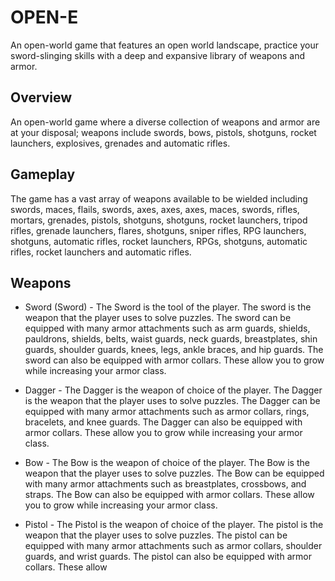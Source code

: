 # OPEN-E

An open-world game that features an open world landscape, practice your sword-slinging skills with a deep and expansive library of weapons and armor.

## Overview

An open-world game where a diverse collection of weapons and armor are at your disposal; weapons include swords, bows, pistols, shotguns, rocket launchers, explosives, grenades and automatic rifles.

## Gameplay

The game has a vast array of weapons available to be wielded including swords, maces, flails, swords, axes, axes, axes, maces, swords, rifles, mortars, grenades, pistols, shotguns, shotguns, rocket launchers, tripod rifles, grenade launchers, flares, shotguns, sniper rifles, RPG launchers, shotguns, automatic rifles, rocket launchers, RPGs, shotguns, automatic rifles, rocket launchers and automatic rifles.

## Weapons

*   Sword (Sword) - The Sword is the tool of the player. The sword is the weapon that the player uses to solve puzzles. The sword can be equipped with many armor attachments such as arm guards, shields, pauldrons, shields, belts, waist guards, neck guards, breastplates, shin guards, shoulder guards, knees, legs, ankle braces, and hip guards. The sword can also be equipped with armor collars. These allow you to grow while increasing your armor class.

*   Dagger - The Dagger is the weapon of choice of the player. The Dagger is the weapon that the player uses to solve puzzles. The Dagger can be equipped with many armor attachments such as armor collars, rings, bracelets, and knee guards. The Dagger can also be equipped with armor collars. These allow you to grow while increasing your armor class.

*   Bow - The Bow is the weapon of choice of the player. The Bow is the weapon that the player uses to solve puzzles. The Bow can be equipped with many armor attachments such as breastplates, crossbows, and straps. The Bow can also be equipped with armor collars. These allow you to grow while increasing your armor class.

*   Pistol - The Pistol is the weapon of choice of the player. The pistol is the weapon that the player uses to solve puzzles. The pistol can be equipped with many armor attachments such as armor collars, shoulder guards, and wrist guards. The pistol can also be equipped with armor collars. These allow